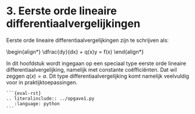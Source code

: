 # 3. Eerste orde lineaire differentiaalvergelijkingen

Eerste orde lineaire differentiaalvergelijkingen zijn te schrijven als: 

\begin{align*}
 \dfrac{dy}{dx} + q(x)y = f(x)
\end{align*}

In dit hoofdstuk wordt ingegaan op een speciaal type eerste orde lineaire differentiaalvergelijking, namelijk met constante coëfficiënten. Dat wil zeggen $q(x) = a$. Dit type differentiaalvergelijking komt namelijk veelvuldig voor in praktijktoepassingen.

 ````{toggle}
 ```{eval-rst}
 .. literalinclude:: ../opgave1.py
    :language: python
 ```
 ````
 